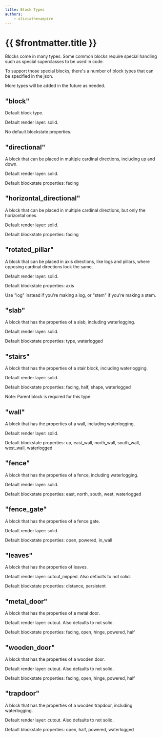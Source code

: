 ```yaml
---
title: Block Types
authors:
    - oliviathevampire
---
```


# {{ $frontmatter.title }}

Blocks come in many types. Some common blocks require special handling such as special superclasses to be used in code.

To support those special blocks, there's a number of block types that can be specified in the json.

More types will be added in the future as needed.

## "block"

Default block type.

Default render layer: solid.

No default blockstate properties.

## "directional"

A block that can be placed in multiple cardinal directions, including up and down.

Default render layer: solid.

Default blockstate properties: facing

## "horizontal_directional"

A block that can be placed in multiple cardinal directions, but only the horizontal ones.

Default render layer: solid.

Default blockstate properties: facing

## "rotated_pillar"

A block that can be placed in axis directions, like logs and pillars, where opposing cardinal directions look the same.

Default render layer: solid.

Default blockstate properties: axis

Use "log" instead if you're making a log, or "stem" if you're making a stem.

## "slab"

A block that has the properties of a slab, including waterlogging.

Default render layer: solid.

Default blockstate properties: type, waterlogged

## "stairs"

A block that has the properties of a stair block, including waterlogging.

Default render layer: solid.

Default blockstate properties: facing, half, shape, waterlogged

Note: Parent block is required for this type.

## "wall"

A block that has the properties of a wall, including waterlogging.

Default render layer: solid.

Default blockstate properties: up, east_wall, north_wall, south_wall, west_wall, waterlogged

## "fence"

A block that has the properties of a fence, including waterlogging.

Default render layer: solid.

Default blockstate properties: east, north, south, west, waterlogged

## "fence_gate"

A block that has the properties of a fence gate.

Default render layer: solid.

Default blockstate properties: open, powered, in_wall

## "leaves"

A block that has the properties of leaves.

Default render layer: cutout_mipped. Also defaults to not solid.

Default blockstate properties: distance, persistent

## "metal_door"

A block that has the properties of a metal door.

Default render layer: cutout. Also defaults to not solid.

Default blockstate properties: facing, open, hinge, powered, half

## "wooden_door"

A block that has the properties of a wooden door.

Default render layer: cutout. Also defaults to not solid.

Default blockstate properties: facing, open, hinge, powered, half

## "trapdoor"

A block that has the properties of a wooden trapdoor, including waterlogging.

Default render layer: cutout. Also defaults to not solid.

Default blockstate properties: open, half, powered, waterlogged